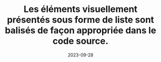 ---
N: '228'
Rubrique: Structure et code
title: Les éléments visuellement présentés sous forme de liste sont balisés de façon
  appropriée dans le code source.
detail: Les éléments visuellement présentés sous forme de liste sont balisés  de façon appropriée dans le code source.
abstract: 
categories: [" Structure et code"]
agrege: O4228-E073
opquast: '4 228'
indiceebook: '73'
description: "Règle n° 073"
weight: 073
actif: '1'
layout: rules
date: 2023-09-28
tags: ["", ""]
objectif: ["", ""]
Meo: [""]
Controle: ""
Source: ["Opquast"]
Referential: [""]
Steps: ["", ""]
---